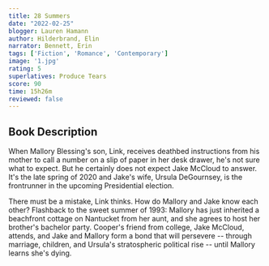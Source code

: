 ```yaml
---
title: 28 Summers
date: "2022-02-25"
blogger: Lauren Hamann
author: Hilderbrand, Elin
narrator: Bennett, Erin
tags: ['Fiction', 'Romance', 'Contemporary']
image: '1.jpg'
rating: 5
superlatives: Produce Tears
score: 90
time: 15h26m
reviewed: false
---
```



## Book Description

When Mallory Blessing's son, Link, receives deathbed instructions from his mother to call a number on a slip of paper in her desk drawer, he's not sure what to expect. But he certainly does not expect Jake McCloud to answer. It's the late spring of 2020 and Jake's wife, Ursula DeGournsey, is the frontrunner in the upcoming Presidential election.

There must be a mistake, Link thinks. How do Mallory and Jake know each other?
Flashback to the sweet summer of 1993: Mallory has just inherited a beachfront cottage on Nantucket from her aunt, and she agrees to host her brother's bachelor party. Cooper's friend from college, Jake McCloud, attends, and Jake and Mallory form a bond that will persevere -- through marriage, children, and Ursula's stratospheric political rise -- until Mallory learns she's dying.
